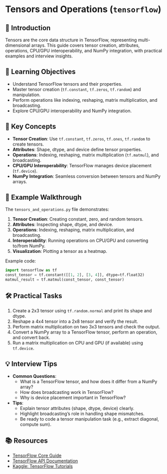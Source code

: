# Tensors and Operations (`tensorflow`)

## 📖 Introduction
Tensors are the core data structure in TensorFlow, representing multi-dimensional arrays. This guide covers tensor creation, attributes, operations, CPU/GPU interoperability, and NumPy integration, with practical examples and interview insights.

## 🎯 Learning Objectives
- Understand TensorFlow tensors and their properties.
- Master tensor creation (`tf.constant`, `tf.zeros`, `tf.random`) and manipulation.
- Perform operations like indexing, reshaping, matrix multiplication, and broadcasting.
- Explore CPU/GPU interoperability and NumPy integration.

## 🔑 Key Concepts
- **Tensor Creation**: Use `tf.constant`, `tf.zeros`, `tf.ones`, `tf.random` to create tensors.
- **Attributes**: Shape, dtype, and device define tensor properties.
- **Operations**: Indexing, reshaping, matrix multiplication (`tf.matmul`), and broadcasting.
- **CPU/GPU Interoperability**: TensorFlow manages device placement (`tf.device`).
- **NumPy Integration**: Seamless conversion between tensors and NumPy arrays.

## 📝 Example Walkthrough
The `tensors_and_operations.py` file demonstrates:
1. **Tensor Creation**: Creating constant, zero, and random tensors.
2. **Attributes**: Inspecting shape, dtype, and device.
3. **Operations**: Indexing, reshaping, matrix multiplication, and broadcasting.
4. **Interoperability**: Running operations on CPU/GPU and converting to/from NumPy.
5. **Visualization**: Plotting a tensor as a heatmap.

Example code:
```python
import tensorflow as tf
const_tensor = tf.constant([[1, 2], [3, 4]], dtype=tf.float32)
matmul_result = tf.matmul(const_tensor, const_tensor)
```

## 🛠️ Practical Tasks
1. Create a 2x3 tensor using `tf.random.normal` and print its shape and dtype.
2. Reshape a 4x4 tensor into a 2x8 tensor and verify the result.
3. Perform matrix multiplication on two 3x3 tensors and check the output.
4. Convert a NumPy array to a TensorFlow tensor, perform an operation, and convert back.
5. Run a matrix multiplication on CPU and GPU (if available) using `tf.device`.

## 💡 Interview Tips
- **Common Questions**:
  - What is a TensorFlow tensor, and how does it differ from a NumPy array?
  - How does broadcasting work in TensorFlow?
  - Why is device placement important in TensorFlow?
- **Tips**:
  - Explain tensor attributes (shape, dtype, device) clearly.
  - Highlight broadcasting’s role in handling shape mismatches.
  - Be ready to code a tensor manipulation task (e.g., extract diagonal, compute sum).

## 📚 Resources
- [TensorFlow Core Guide](https://www.tensorflow.org/guide/tensor)
- [TensorFlow API Documentation](https://www.tensorflow.org/api_docs/python/tf)
- [Kaggle: TensorFlow Tutorials](https://www.kaggle.com/learn/intro-to-deep-learning)